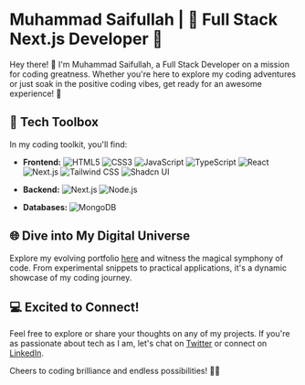 # Muhammad Saifullah | 🚀 Full Stack Next.js Developer 🎉

Hey there! 👋 I'm Muhammad Saifullah, a Full Stack Developer on a mission for coding greatness. Whether you're here to explore my coding adventures or just soak in the positive coding vibes, get ready for an awesome experience! 🌟

## 🧰 Tech Toolbox

In my coding toolkit, you'll find:

- **Frontend:** ![HTML5](https://img.shields.io/badge/HTML5-E34F26?style=for-the-badge&logo=html5&logoColor=white) ![CSS3](https://img.shields.io/badge/CSS3-1572B6?style=for-the-badge&logo=css3&logoColor=white) ![JavaScript](https://img.shields.io/badge/JavaScript-F7DF1E?style=for-the-badge&logo=javascript&logoColor=black) ![TypeScript](https://img.shields.io/badge/TypeScript-007ACC?style=for-the-badge&logo=typescript&logoColor=white) ![React](https://img.shields.io/badge/React-61DAFB?style=for-the-badge&logo=react&logoColor=black) ![Next.js](https://img.shields.io/badge/Next.js-000000?style=for-the-badge&logo=next.js&logoColor=white) ![Tailwind CSS](https://img.shields.io/badge/Tailwind_CSS-38B2AC?style=for-the-badge&logo=tailwind-css&logoColor=white) ![Shadcn UI](https://img.shields.io/badge/Shadcn_UI-38B2AC?style=for-the-badge&logo=shadcn-ui&logoColor=white)

- **Backend:** ![Next.js](https://img.shields.io/badge/Next.js-000000?style=for-the-badge&logo=next.js&logoColor=white) ![Node.js](https://img.shields.io/badge/Node.js-339933?style=for-the-badge&logo=node.js&logoColor=white)

- **Databases:** ![MongoDB](https://img.shields.io/badge/MongoDB-47A248?style=for-the-badge&logo=mongodb&logoColor=white)

## 🌐 Dive into My Digital Universe

Explore my evolving portfolio [here](https://yourportfolio.com) and witness the magical symphony of code. From experimental snippets to practical applications, it's a dynamic showcase of my coding journey.

## 💻 Excited to Connect!

Feel free to explore or share your thoughts on any of my projects. If you're as passionate about tech as I am, let's chat on [Twitter](https://twitter.com/yourhandle) or connect on [LinkedIn](https://www.linkedin.com/in/yourprofile).

Cheers to coding brilliance and endless possibilities! 🌈🚀
